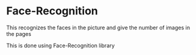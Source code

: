 # Face-Recognition

This recognizes the faces in the picture and give the number of images in the pages

This is done using Face-Recognition library
